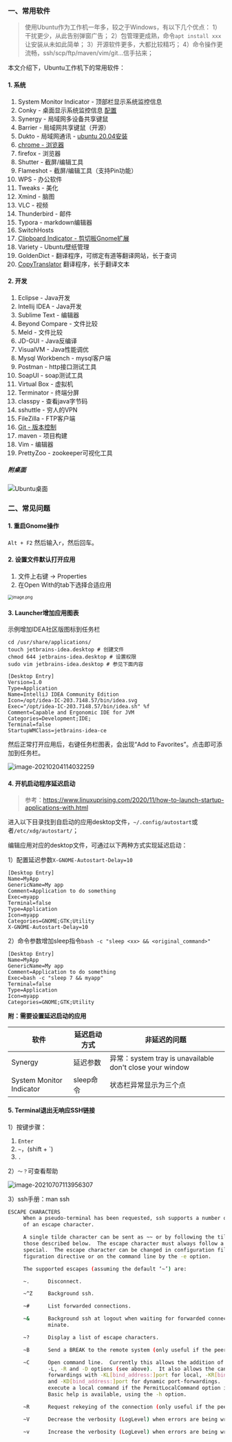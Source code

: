 ### 一、常用软件

> 使用Ubuntu作为工作机一年多，较之于Windows，有以下几个优点：
> 1）干扰更少，从此告别弹窗广告；
> 2）包管理更成熟，命令`apt install xxx`让安装从未如此简单；
> 3）开源软件更多，大都比较精巧；
> 4）命令操作更流畅，ssh/scp/ftp/maven/vim/git...信手拈来；

本文介绍下，Ubuntu工作机下的常用软件：
#### 1. 系统
1. System Monitor Indicator - 顶部栏显示系统监控信息
1. Conky - 桌面显示系统监控信息 [配置](../../src/main/resources/conf/.conkyrc)
1. Synergy - 局域网多设备共享键鼠
1. Barrier - 局域网共享键鼠（开源）
1. Dukto - 局域网通讯 - [ubuntu 20.04安装](https://www.cnblogs.com/zzugyl/p/13261329.html)
1. [chrome - 浏览器](./2.高效使用Chrome.md)       
1. firefox - 浏览器
1. Shutter - 截屏/编辑工具
1. Flameshot - 截屏/编辑工具（支持Pin功能）
1. WPS - 办公软件
1. Tweaks - 美化
1. Xmind - 脑图
1. VLC - 视频
1. Thunderbird - 邮件
1. Typora - markdown编辑器
1. SwitchHosts
1. [Clipboard Indicator - 剪切板Gnome扩展](https://extensions.gnome.org/extension/779/clipboard-indicator/)
1. Variety - Ubuntu壁纸管理
1. GoldenDict - 翻译程序，可绑定有道等翻译网站，长于查词
1. [CopyTranslator](https://github.com/CopyTranslator/CopyTranslator) 翻译程序，长于翻译文本
#### 2. 开发
1. Eclipse - Java开发
1. Intellij IDEA - Java开发
1. Sublime Text - 编辑器
1. Beyond Compare - 文件比较
1. Meld - 文件比较
1. JD-GUI - Java反编译
1. VisualVM - Java性能调优
1. Mysql Workbench - mysql客户端
1. Postman - http接口测试工具
1. SoapUI - soap测试工具
1. Virtual Box - 虚拟机
1. Terminator - 终端分屏
1. classpy - 查看java字节码
1. sshuttle - 穷人的VPN
1. FileZilla - FTP客户端
1. [Git - 版本控制](../7.git)
1. maven - 项目构建
1. Vim - 编辑器
1. PrettyZoo - zookeeper可视化工具

##### 附桌面
![Ubuntu桌面](../../src/main/resources/picture/1240-20210115040549533.png)

### 二、常见问题

#### 1. 重启Gnome操作

`Alt + F2`  然后输入`r`，然后回车。

#### 2. 设置文件默认打开应用

1. 文件上右键 -> Properties
1. 在Open With的tab下选择合适应用

<img src="../../src/main/resources/picture/1240-20210115030948632.png" alt="image.png" style="zoom: 67%;" />

#### 3. Launcher增加应用图表

示例增加IDEA社区版图标到任务栏

```shell
cd /usr/share/applications/
touch jetbrains-idea.desktop # 创建文件
chmod 644 jetbrains-idea.desktop # 设置权限
sudo vim jetbrains-idea.desktop # 参见下面内容
```

```properties
[Desktop Entry]                                                                                     
Version=1.0
Type=Application
Name=IntelliJ IDEA Community Edition
Icon=/opt/idea-IC-203.7148.57/bin/idea.svg
Exec="/opt/idea-IC-203.7148.57/bin/idea.sh" %f
Comment=Capable and Ergonomic IDE for JVM 
Categories=Development;IDE;
Terminal=false
StartupWMClass=jetbrains-idea-ce
```

然后正常打开应用后，右键任务栏图表，会出现“Add to Favorites”。点击即可添加到任务栏。 

<img src="../../src/main/resources/picture/image-20210204114032259.png" alt="image-20210204114032259"  />

#### 4. 开机启动程序延迟启动

> 参考：https://www.linuxuprising.com/2020/11/how-to-launch-startup-applications-with.html 

进入以下目录找到自启动的应用desktop文件，`~/.config/autostart`或者`/etc/xdg/autostart/`；

编辑应用对应的desktop文件，可通过以下两种方式实现延迟启动：

1）配置延迟参数`X-GNOME-Autostart-Delay=10`

```properties
[Desktop Entry]
Name=MyApp
GenericName=My app
Comment=Application to do something
Exec=myapp
Terminal=false
Type=Application
Icon=myapp
Categories=GNOME;GTK;Utility
X-GNOME-Autostart-Delay=10
```

2）命令参数增加sleep指令`bash -c "sleep <xx> && <original_command>"`

```properties
[Desktop Entry]
Name=MyApp
GenericName=My app
Comment=Application to do something
Exec=bash -c "sleep 7 && myapp"
Terminal=false
Type=Application
Icon=myapp
Categories=GNOME;GTK;Utility
```

**附：需要设置延迟启动的应用**

| 软件                     | 延迟启动方式 | 非延迟的问题                                             |
| ------------------------ | ------------ | -------------------------------------------------------- |
| Synergy                  | 延迟参数     | 异常：system tray is unavailable don't close your window |
| System Monitor Indicator | sleep命令    | 状态栏异常显示为三个点                                   |

#### 5. Terminal退出无响应SSH链接

1）按键步骤：

1. `Enter`
2. `~`，(shift + `)
3. `.`

2）`～？`可查看帮助

![image-20210707113956307](../../src/main/resources/picture/image-20210707113956307.png)

3）ssh手册：man ssh

```bash
ESCAPE CHARACTERS
     When a pseudo-terminal has been requested, ssh supports a number of functions through the use
     of an escape character.

     A single tilde character can be sent as ~~ or by following the tilde by a character other than
     those described below.  The escape character must always follow a newline to be interpreted as
     special.  The escape character can be changed in configuration files using the EscapeChar con‐
     figuration directive or on the command line by the -e option.

     The supported escapes (assuming the default ‘~’) are:

     ~.      Disconnect.

     ~^Z     Background ssh.

     ~#      List forwarded connections.

     ~&      Background ssh at logout when waiting for forwarded connection / X11 sessions to ter‐
             minate.

     ~?      Display a list of escape characters.

     ~B      Send a BREAK to the remote system (only useful if the peer supports it).

     ~C      Open command line.  Currently this allows the addition of port forwardings using the
             -L, -R and -D options (see above).  It also allows the cancellation of existing port-
             forwardings with -KL[bind_address:]port for local, -KR[bind_address:]port for remote
             and -KD[bind_address:]port for dynamic port-forwardings.  !command allows the user to
             execute a local command if the PermitLocalCommand option is enabled in ssh_config(5).
             Basic help is available, using the -h option.

     ~R      Request rekeying of the connection (only useful if the peer supports it).

     ~V      Decrease the verbosity (LogLevel) when errors are being written to stderr.

     ~v      Increase the verbosity (LogLevel) when errors are being written to stderr.
```





